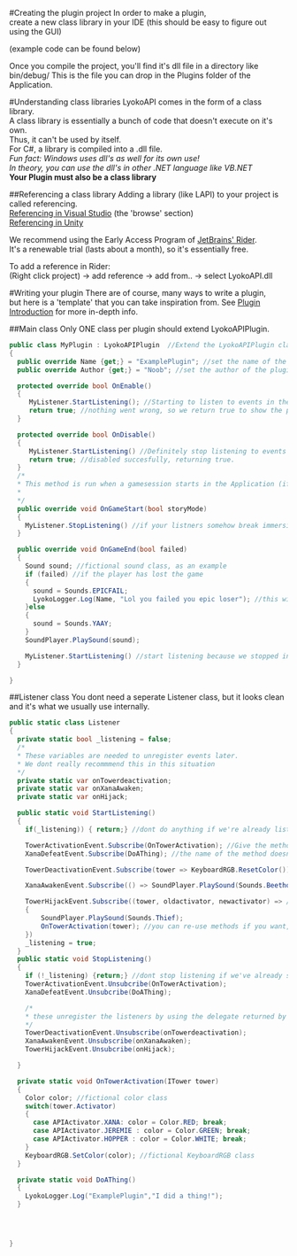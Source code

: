 #Creating the plugin project
In order to make a plugin, <br>
create a new class library in your IDE (this should be easy to figure out using the GUI)

(example code can be found below)<br>

Once you compile the project, you'll find it's dll file in a directory like bin/debug/
This is the file you can drop in the Plugins folder of the Application.

#Understanding class libraries
LyokoAPI comes in the form of a class library. <br>
A class library is essentially a bunch of code that doesn't execute on it's own.<br>
Thus, it can't be used by itself. <br>
For C#, a library is compiled into a .dll file.<br>
*Fun fact: Windows uses dll's as well for its own use!*<br>
*In theory, you can use the dll's in other .NET language like VB.NET*<br>
**Your Plugin must also be a class library**

##Referencing a class library
Adding a library (like LAPI) to your project is called referencing.<br>
[Referencing in Visual Studio](https://www.webucator.com/how-to/how-add-references-your-visual-studio-project.cfm) (the 'browse' section)<br>
[Referencing in Unity](https://answers.unity.com/questions/458300/how-to-use-a-external-dll.html)

We recommend using the Early Access Program of [JetBrains' Rider](https://www.jetbrains.com/rider/eap/).<br>
It's a renewable trial (lasts about a month), so it's essentially free.

To add a reference in Rider:<br>
(Right click project) -> add reference -> add from.. -> select LyokoAPI.dll

#Writing your plugin
There are of course, many ways to write a plugin,<br>
but here is a 'template' that you can take inspiration from.
See [Plugin Introduction](../LyokoPlugin/introduction) for more in-depth info.

##Main class
Only ONE class per plugin should extend LyokoAPIPlugin.

```csharp
public class MyPlugin : LyokoAPIPlugin  //Extend the LyokoAPIPlugin class
{
  public override Name {get;} = "ExamplePlugin"; //set the name of the plugin
  public override Author {get;} = "Noob"; //set the author of the plugin

  protected override bool OnEnable()
  {
     MyListener.StartListening(); //Starting to listen to events in the OnEnable() is recommended
     return true; //nothing went wrong, so we return true to show the plugin has been enabled properly
  }

  protected override bool OnDisable()
  {
     MyListener.StartListening() //Definitely stop listening to events OnDisable(), since code will still be run if you dont.
     return true; //disabled succesfully, returning true.
  }
  /*
  * This method is run when a gamesession starts in the Application (if it has game sessions.)
  *
  */
  public override void OnGameStart(bool storyMode)
  {
    MyListener.StopListening() //if your listners somehow break immersion, do this.
  }

  public override void OnGameEnd(bool failed)
  {
    Sound sound; //fictional sound class, as an example
    if (failed) //if the player has lost the game
    {
      sound = Sounds.EPICFAIL;
      LyokoLogger.Log(Name, "Lol you failed you epic loser"); //this will appear in the log as "[ExamplePlugin] Lol you failed you epic loser"
    }else
    {
      sound = Sounds.YAAY;
    }
    SoundPlayer.PlaySound(sound);

    MyListener.StartListening() //start listening because we stopped in OnGameEnd
  }

}
```

##Listener class
You dont need a seperate Listener class, but it looks clean and it's what we usually use internally.

```csharp
public static class Listener
{
  private static bool _listening = false;
  /*
  * These variables are needed to unregister events later.
  * We dont really recommmend this in this situation
  */
  private static var onTowerdeactivation;
  private static var onXanaAwaken;
  private static var onHijack;

  public static void StartListening()
  {
    if(_listening)) { return;} //dont do anything if we're already listening

    TowerActivationEvent.Subscribe(OnTowerActivation); //Give the method name without '()'.
    XanaDefeatEvent.Subscribe(DoAThing); //the name of the method doesn't matter as long as the return value and parameters are the same

    TowerDeactivationEvent.Subscribe(tower => KeyboardRGB.ResetColor()) //single statement lambda with one parameter

    XanaAwakenEvent.Subscribe(() => SoundPlayer.PlaySound(Sounds.BeethovensFifth)) //single statement lambda with no parameters

    TowerHijackEvent.Subscribe((tower, oldactivator, newactivator) => //multi statement lambda with 3 parameters
    {
        SoundPlayer.PlaySound(Sounds.Thief);
        OnTowerActivation(tower); //you can re-use methods if you want, they're still methods.
    })
    _listening = true;
  }
  public static void StopListening()
  {
    if (!_listening) {return;} //dont stop listening if we've already stopped (unregistering events that haven't been registered is harmless though)
    TowerActivationEvent.Unsubcribe(OnTowerActivation);
    XanaDefeatEvent.Unsubcribe(DoAThing);

    /*
    * these unregister the listeners by using the delegate returned by Subscribe()
    */
    TowerDeactivationEvent.Unsubscribe(onTowerdeactivation);
    XanaAwakenEvent.Unsubscribe(onXanaAwaken);
    TowerHijackEvent.Unsubcribe(onHijack);

  }

  private static void OnTowerActivation(ITower tower)
  {
    Color color; //fictional color class
    switch(tower.Activator)
    {
      case APIActivator.XANA: color = Color.RED; break;
      case APIActivator.JEREMIE : color = Color.GREEN; break;
      case APIActivator.HOPPER : color = Color.WHITE; break;
    }
    KeyboardRGB.SetColor(color); //fictional KeyboardRGB class
  }

  private static void DoAThing()
  {
    LyokoLogger.Log("ExamplePlugin","I did a thing!");
  }




}
```
